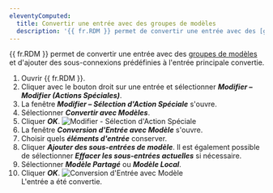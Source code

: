 ```yaml
---
eleventyComputed:
  title: Convertir une entrée avec des groupes de modèles
  description: '{{ fr.RDM }} permet de convertir une entrée avec des [groupes de modèles](/rdm/windows/commands/file/templates/creating-templates/) et d'ajouter des sous-connexions prédéfinies à l'entrée principale convertie.'
---
```


{{ fr.RDM }} permet de convertir une entrée avec des [groupes de modèles](/rdm/windows/commands/file/templates/creating-templates/) et d'ajouter des sous-connexions prédéfinies à l'entrée principale convertie.

1. Ouvrir {{ fr.RDM }}.
1. Cliquer avec le bouton droit sur une entrée et sélectionner ***Modifier – Modifier (Actions Spéciales)***.
1. La fenêtre ***Modifier – Sélection d'Action Spéciale*** s'ouvre.
1. Sélectionner ***Convertir avec Modèles***.
1. Cliquer ***OK***.
![ Modifier - Sélection d'Action Spéciale](https://cdnweb.devolutions.net/docs/docs_en_kb_KB6209.png)  
1. La fenêtre ***Conversion d'Entrée avec Modèle*** s'ouvre.
1. Choisir quels ***éléments d'entrée*** conserver.
1. Cliquer ***Ajouter des sous-entrées de modèle***. Il est également possible de sélectionner ***Effacer les sous-entrées actuelles*** si nécessaire.
1. Sélectionner ***Modèle Partagé*** ou ***Modèle Local***.
1. Cliquer ***OK***.
![Conversion d'Entrée avec Modèle](https://cdnweb.devolutions.net/docs/docs_en_kb_KB6212.png)  
L'entrée a été convertie.

